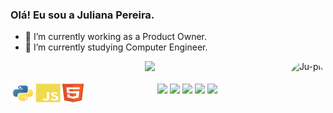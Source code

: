 ### Olá! Eu sou a Juliana Pereira. 

- 🔭 I’m currently working as a Product Owner.
- 🌱 I’m currently studying Computer Engineer.

<div align="center">
  <a href="https://github.com/pereirajuliana">
  <img height="180em" src="https://github-readme-stats.vercel.app/api?username=pereirajuliana&show_icons=true&theme=dracula&include_all_commits=true&count_private=true"/>
  <img align="right" alt="Ju-pic" height="150" style="border-radius:50px;" src="https://media.discordapp.net/attachments/958736322263138304/958736400935698512/download20220303113531.png">

<div style="display: inline_block"><br>
  <img align="left" alt="Ju-Python" height="30" width="40" src="https://raw.githubusercontent.com/devicons/devicon/master/icons/python/python-original.svg">
  <img align="left" alt="Ju-Js" height="30" width="40" src="https://raw.githubusercontent.com/devicons/devicon/master/icons/javascript/javascript-plain.svg">
  <img align="left" alt="Ju-HTML" height="30" width="40" src="https://raw.githubusercontent.com/devicons/devicon/master/icons/html5/html5-original.svg">
</div>
 
<div> 
  <a href="https://www.youtube.com/JulianaPereira" target="_blank"><img src="https://img.shields.io/badge/YouTube-FF0000?style=for-the-badge&logo=youtube&logoColor=white" target="_blank"></a>
  <a href="https://instagram.com/julipereira_" target="_blank"><img src="https://img.shields.io/badge/-Instagram-%23E4405F?style=for-the-badge&logo=instagram&logoColor=white" target="_blank"></a>
 	<a href="https://www.twitch.tv/pereirajuliana" target="_blank"><img src="https://img.shields.io/badge/Twitch-9146FF?style=for-the-badge&logo=twitch&logoColor=white" target="_blank"></a>
  <a href = "mailto:julipereira11.jp@gmail.com"><img src="https://img.shields.io/badge/-Gmail-%23333?style=for-the-badge&logo=gmail&logoColor=white" target="_blank"></a>
  <a href="https://www.linkedin.com/in/julianapereira96/" target="_blank"><img src="https://img.shields.io/badge/-LinkedIn-%230077B5?style=for-the-badge&logo=linkedin&logoColor=white" target="_blank"></a> 
</div>
